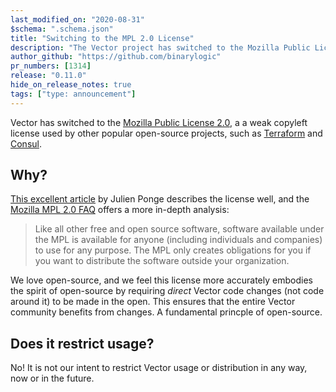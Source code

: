 ```yaml
---
last_modified_on: "2020-08-31"
$schema: ".schema.json"
title: "Switching to the MPL 2.0 License"
description: "The Vector project has switched to the Mozilla Public License 2.0"
author_github: "https://github.com/binarylogic"
pr_numbers: [1314]
release: "0.11.0"
hide_on_release_notes: true
tags: ["type: announcement"]
---
```


Vector has switched to the [Mozilla Public License 2.0][urls.mpl_20], a
a weak copyleft license used by other popular open-source projects, such as
[Terraform][urls.terraform_license] and [Consul][urls.consul_license].

## Why?

[This excellent article][urls.mpl_20_post] by Julien Ponge describes the license
well, and the [Mozilla MPL 2.0 FAQ][urls.mpl_faq] offers a more in-depth
analysis:

> Like all other free and open source software, software available under the MPL
> is available for anyone (including individuals and companies) to use for any
> purpose. The MPL only creates obligations for you if you want to distribute
> the software outside your organization.

We love open-source, and we feel this license more accurately embodies the
spirit of open-source by requiring _direct_ Vector code changes (not code around
it) to be made in the open. This ensures that the entire Vector community
benefits from changes. A fundamental princple of open-source.

## Does it restrict usage?

No! It is not our intent to restrict Vector usage or distribution in any way,
now or in the future.

[urls.consul_license]: https://github.com/hashicorp/consul/blob/master/LICENSE
[urls.mpl_20]: https://www.mozilla.org/en-US/MPL/2.0/
[urls.mpl_20_post]: https://julien.ponge.org/blog/mozilla-public-license-v2-a-good-middleground/
[urls.mpl_faq]: https://www.mozilla.org/en-US/MPL/2.0/FAQ/
[urls.terraform_license]: https://github.com/hashicorp/terraform/blob/master/LICENSE
